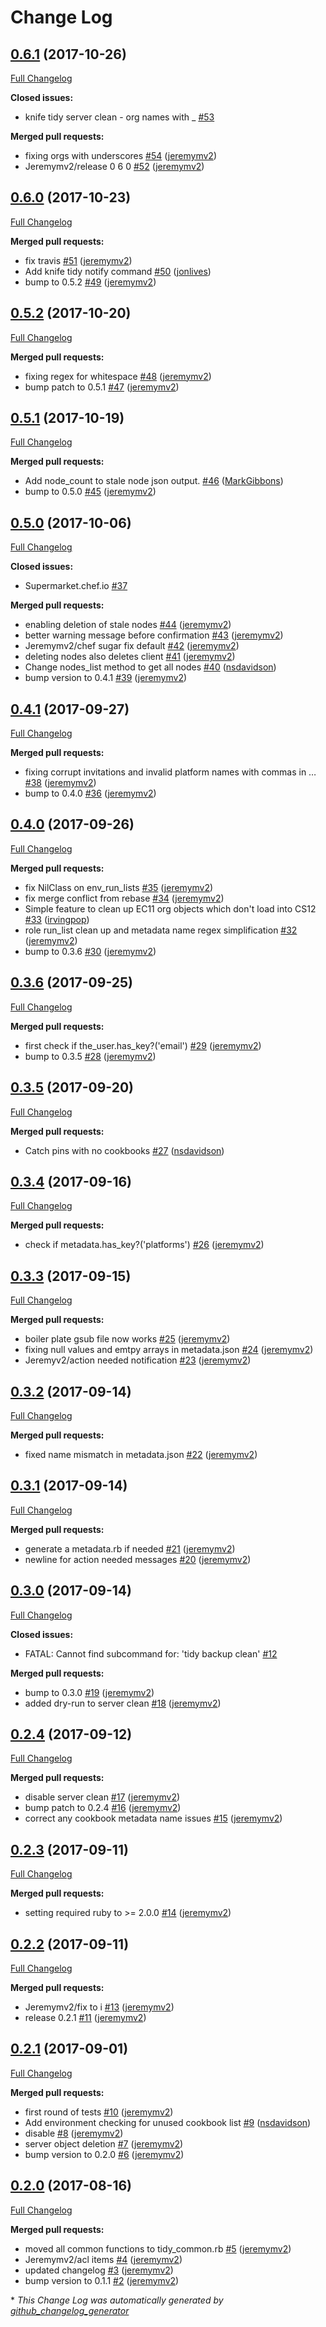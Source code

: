 # Change Log

## [0.6.1](https://github.com/chef-customers/knife-tidy/tree/0.6.1) (2017-10-26)
[Full Changelog](https://github.com/chef-customers/knife-tidy/compare/0.6.0...0.6.1)

**Closed issues:**

- knife tidy server clean - org names with \_ [\#53](https://github.com/chef-customers/knife-tidy/issues/53)

**Merged pull requests:**

- fixing orgs with underscores [\#54](https://github.com/chef-customers/knife-tidy/pull/54) ([jeremymv2](https://github.com/jeremymv2))
- Jeremymv2/release 0 6 0 [\#52](https://github.com/chef-customers/knife-tidy/pull/52) ([jeremymv2](https://github.com/jeremymv2))

## [0.6.0](https://github.com/chef-customers/knife-tidy/tree/0.6.0) (2017-10-23)
[Full Changelog](https://github.com/chef-customers/knife-tidy/compare/0.5.2...0.6.0)

**Merged pull requests:**

- fix travis [\#51](https://github.com/chef-customers/knife-tidy/pull/51) ([jeremymv2](https://github.com/jeremymv2))
- Add knife tidy notify command [\#50](https://github.com/chef-customers/knife-tidy/pull/50) ([jonlives](https://github.com/jonlives))
- bump to 0.5.2 [\#49](https://github.com/chef-customers/knife-tidy/pull/49) ([jeremymv2](https://github.com/jeremymv2))

## [0.5.2](https://github.com/chef-customers/knife-tidy/tree/0.5.2) (2017-10-20)
[Full Changelog](https://github.com/chef-customers/knife-tidy/compare/0.5.1...0.5.2)

**Merged pull requests:**

- fixing regex for whitespace [\#48](https://github.com/chef-customers/knife-tidy/pull/48) ([jeremymv2](https://github.com/jeremymv2))
- bump patch to 0.5.1 [\#47](https://github.com/chef-customers/knife-tidy/pull/47) ([jeremymv2](https://github.com/jeremymv2))

## [0.5.1](https://github.com/chef-customers/knife-tidy/tree/0.5.1) (2017-10-19)
[Full Changelog](https://github.com/chef-customers/knife-tidy/compare/0.5.0...0.5.1)

**Merged pull requests:**

- Add node\_count to stale node json output. [\#46](https://github.com/chef-customers/knife-tidy/pull/46) ([MarkGibbons](https://github.com/MarkGibbons))
- bump to 0.5.0 [\#45](https://github.com/chef-customers/knife-tidy/pull/45) ([jeremymv2](https://github.com/jeremymv2))

## [0.5.0](https://github.com/chef-customers/knife-tidy/tree/0.5.0) (2017-10-06)
[Full Changelog](https://github.com/chef-customers/knife-tidy/compare/0.4.1...0.5.0)

**Closed issues:**

- Supermarket.chef.io [\#37](https://github.com/chef-customers/knife-tidy/issues/37)

**Merged pull requests:**

- enabling deletion of stale nodes [\#44](https://github.com/chef-customers/knife-tidy/pull/44) ([jeremymv2](https://github.com/jeremymv2))
- better warning message before confirmation [\#43](https://github.com/chef-customers/knife-tidy/pull/43) ([jeremymv2](https://github.com/jeremymv2))
- Jeremymv2/chef sugar fix default [\#42](https://github.com/chef-customers/knife-tidy/pull/42) ([jeremymv2](https://github.com/jeremymv2))
- deleting nodes also deletes client [\#41](https://github.com/chef-customers/knife-tidy/pull/41) ([jeremymv2](https://github.com/jeremymv2))
- Change nodes\_list method to get all nodes [\#40](https://github.com/chef-customers/knife-tidy/pull/40) ([nsdavidson](https://github.com/nsdavidson))
- bump version to 0.4.1 [\#39](https://github.com/chef-customers/knife-tidy/pull/39) ([jeremymv2](https://github.com/jeremymv2))

## [0.4.1](https://github.com/chef-customers/knife-tidy/tree/0.4.1) (2017-09-27)
[Full Changelog](https://github.com/chef-customers/knife-tidy/compare/0.4.0...0.4.1)

**Merged pull requests:**

- fixing corrupt invitations and invalid platform names with commas in … [\#38](https://github.com/chef-customers/knife-tidy/pull/38) ([jeremymv2](https://github.com/jeremymv2))
- bump to 0.4.0 [\#36](https://github.com/chef-customers/knife-tidy/pull/36) ([jeremymv2](https://github.com/jeremymv2))

## [0.4.0](https://github.com/chef-customers/knife-tidy/tree/0.4.0) (2017-09-26)
[Full Changelog](https://github.com/chef-customers/knife-tidy/compare/0.3.6...0.4.0)

**Merged pull requests:**

- fix NilClass on env\_run\_lists [\#35](https://github.com/chef-customers/knife-tidy/pull/35) ([jeremymv2](https://github.com/jeremymv2))
- fix merge conflict from rebase [\#34](https://github.com/chef-customers/knife-tidy/pull/34) ([jeremymv2](https://github.com/jeremymv2))
- Simple feature to clean up EC11 org objects which don't load into CS12 [\#33](https://github.com/chef-customers/knife-tidy/pull/33) ([irvingpop](https://github.com/irvingpop))
- role run\_list clean up and metadata name regex simplification [\#32](https://github.com/chef-customers/knife-tidy/pull/32) ([jeremymv2](https://github.com/jeremymv2))
- bump to 0.3.6 [\#30](https://github.com/chef-customers/knife-tidy/pull/30) ([jeremymv2](https://github.com/jeremymv2))

## [0.3.6](https://github.com/chef-customers/knife-tidy/tree/0.3.6) (2017-09-25)
[Full Changelog](https://github.com/chef-customers/knife-tidy/compare/0.3.5...0.3.6)

**Merged pull requests:**

- first check if the\_user.has\_key?\('email'\) [\#29](https://github.com/chef-customers/knife-tidy/pull/29) ([jeremymv2](https://github.com/jeremymv2))
- bump to 0.3.5 [\#28](https://github.com/chef-customers/knife-tidy/pull/28) ([jeremymv2](https://github.com/jeremymv2))

## [0.3.5](https://github.com/chef-customers/knife-tidy/tree/0.3.5) (2017-09-20)
[Full Changelog](https://github.com/chef-customers/knife-tidy/compare/0.3.4...0.3.5)

**Merged pull requests:**

- Catch pins with no cookbooks [\#27](https://github.com/chef-customers/knife-tidy/pull/27) ([nsdavidson](https://github.com/nsdavidson))

## [0.3.4](https://github.com/chef-customers/knife-tidy/tree/0.3.4) (2017-09-16)
[Full Changelog](https://github.com/chef-customers/knife-tidy/compare/0.3.3...0.3.4)

**Merged pull requests:**

- check if metadata.has\_key?\('platforms'\) [\#26](https://github.com/chef-customers/knife-tidy/pull/26) ([jeremymv2](https://github.com/jeremymv2))

## [0.3.3](https://github.com/chef-customers/knife-tidy/tree/0.3.3) (2017-09-15)
[Full Changelog](https://github.com/chef-customers/knife-tidy/compare/0.3.2...0.3.3)

**Merged pull requests:**

- boiler plate gsub file now works [\#25](https://github.com/chef-customers/knife-tidy/pull/25) ([jeremymv2](https://github.com/jeremymv2))
- fixing null values and emtpy arrays in metadata.json [\#24](https://github.com/chef-customers/knife-tidy/pull/24) ([jeremymv2](https://github.com/jeremymv2))
- Jeremyv2/action needed notification [\#23](https://github.com/chef-customers/knife-tidy/pull/23) ([jeremymv2](https://github.com/jeremymv2))

## [0.3.2](https://github.com/chef-customers/knife-tidy/tree/0.3.2) (2017-09-14)
[Full Changelog](https://github.com/chef-customers/knife-tidy/compare/0.3.1...0.3.2)

**Merged pull requests:**

- fixed name mismatch in metadata.json [\#22](https://github.com/chef-customers/knife-tidy/pull/22) ([jeremymv2](https://github.com/jeremymv2))

## [0.3.1](https://github.com/chef-customers/knife-tidy/tree/0.3.1) (2017-09-14)
[Full Changelog](https://github.com/chef-customers/knife-tidy/compare/0.3.0...0.3.1)

**Merged pull requests:**

- generate a metadata.rb if needed [\#21](https://github.com/chef-customers/knife-tidy/pull/21) ([jeremymv2](https://github.com/jeremymv2))
- newline for action needed messages [\#20](https://github.com/chef-customers/knife-tidy/pull/20) ([jeremymv2](https://github.com/jeremymv2))

## [0.3.0](https://github.com/chef-customers/knife-tidy/tree/0.3.0) (2017-09-14)
[Full Changelog](https://github.com/chef-customers/knife-tidy/compare/0.2.4...0.3.0)

**Closed issues:**

- FATAL: Cannot find subcommand for: 'tidy backup clean' [\#12](https://github.com/chef-customers/knife-tidy/issues/12)

**Merged pull requests:**

- bump to 0.3.0 [\#19](https://github.com/chef-customers/knife-tidy/pull/19) ([jeremymv2](https://github.com/jeremymv2))
- added dry-run to server clean [\#18](https://github.com/chef-customers/knife-tidy/pull/18) ([jeremymv2](https://github.com/jeremymv2))

## [0.2.4](https://github.com/chef-customers/knife-tidy/tree/0.2.4) (2017-09-12)
[Full Changelog](https://github.com/chef-customers/knife-tidy/compare/0.2.3...0.2.4)

**Merged pull requests:**

- disable server clean [\#17](https://github.com/chef-customers/knife-tidy/pull/17) ([jeremymv2](https://github.com/jeremymv2))
- bump patch to 0.2.4 [\#16](https://github.com/chef-customers/knife-tidy/pull/16) ([jeremymv2](https://github.com/jeremymv2))
- correct any cookbook metadata name issues [\#15](https://github.com/chef-customers/knife-tidy/pull/15) ([jeremymv2](https://github.com/jeremymv2))

## [0.2.3](https://github.com/chef-customers/knife-tidy/tree/0.2.3) (2017-09-11)
[Full Changelog](https://github.com/chef-customers/knife-tidy/compare/0.2.2...0.2.3)

**Merged pull requests:**

- setting required ruby to \>= 2.0.0 [\#14](https://github.com/chef-customers/knife-tidy/pull/14) ([jeremymv2](https://github.com/jeremymv2))

## [0.2.2](https://github.com/chef-customers/knife-tidy/tree/0.2.2) (2017-09-11)
[Full Changelog](https://github.com/chef-customers/knife-tidy/compare/0.2.1...0.2.2)

**Merged pull requests:**

- Jeremymv2/fix to i [\#13](https://github.com/chef-customers/knife-tidy/pull/13) ([jeremymv2](https://github.com/jeremymv2))
- release 0.2.1 [\#11](https://github.com/chef-customers/knife-tidy/pull/11) ([jeremymv2](https://github.com/jeremymv2))

## [0.2.1](https://github.com/chef-customers/knife-tidy/tree/0.2.1) (2017-09-01)
[Full Changelog](https://github.com/chef-customers/knife-tidy/compare/0.2.0...0.2.1)

**Merged pull requests:**

- first round of tests [\#10](https://github.com/chef-customers/knife-tidy/pull/10) ([jeremymv2](https://github.com/jeremymv2))
- Add environment checking for unused cookbook list [\#9](https://github.com/chef-customers/knife-tidy/pull/9) ([nsdavidson](https://github.com/nsdavidson))
- disable [\#8](https://github.com/chef-customers/knife-tidy/pull/8) ([jeremymv2](https://github.com/jeremymv2))
- server object deletion [\#7](https://github.com/chef-customers/knife-tidy/pull/7) ([jeremymv2](https://github.com/jeremymv2))
- bump version to 0.2.0 [\#6](https://github.com/chef-customers/knife-tidy/pull/6) ([jeremymv2](https://github.com/jeremymv2))

## [0.2.0](https://github.com/chef-customers/knife-tidy/tree/0.2.0) (2017-08-16)
[Full Changelog](https://github.com/chef-customers/knife-tidy/compare/0.1.1...0.2.0)

**Merged pull requests:**

- moved all common functions to tidy\_common.rb [\#5](https://github.com/chef-customers/knife-tidy/pull/5) ([jeremymv2](https://github.com/jeremymv2))
- Jeremymv2/acl items [\#4](https://github.com/chef-customers/knife-tidy/pull/4) ([jeremymv2](https://github.com/jeremymv2))
- updated changelog [\#3](https://github.com/chef-customers/knife-tidy/pull/3) ([jeremymv2](https://github.com/jeremymv2))
- bump version to 0.1.1 [\#2](https://github.com/chef-customers/knife-tidy/pull/2) ([jeremymv2](https://github.com/jeremymv2))



\* *This Change Log was automatically generated by [github_changelog_generator](https://github.com/skywinder/Github-Changelog-Generator)*